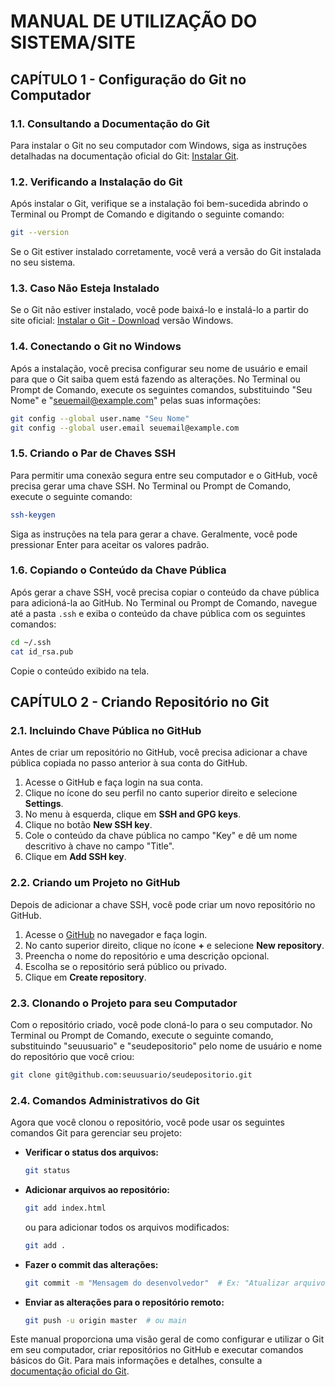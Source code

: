 # MANUAL DE UTILIZAÇÃO DO SISTEMA/SITE

## CAPÍTULO 1 - Configuração do Git no Computador

### 1.1. Consultando a Documentação do Git
Para instalar o Git no seu computador com Windows, siga as instruções detalhadas na documentação oficial do Git: [Instalar Git](https://git-scm.com/book/pt-br/v2/Come%C3%A7ando-Instalando-o-Git).

### 1.2. Verificando a Instalação do Git
Após instalar o Git, verifique se a instalação foi bem-sucedida abrindo o Terminal ou Prompt de Comando e digitando o seguinte comando:

```sh
git --version
```

Se o Git estiver instalado corretamente, você verá a versão do Git instalada no seu sistema.

### 1.3. Caso Não Esteja Instalado
Se o Git não estiver instalado, você pode baixá-lo e instalá-lo a partir do site oficial: [Instalar o Git - Download](https://git-scm.com/downloads) versão Windows.

### 1.4. Conectando o Git no Windows
Após a instalação, você precisa configurar seu nome de usuário e email para que o Git saiba quem está fazendo as alterações. No Terminal ou Prompt de Comando, execute os seguintes comandos, substituindo "Seu Nome" e "seuemail@example.com" pelas suas informações:

```sh
git config --global user.name "Seu Nome"
git config --global user.email seuemail@example.com
```

### 1.5. Criando o Par de Chaves SSH
Para permitir uma conexão segura entre seu computador e o GitHub, você precisa gerar uma chave SSH. No Terminal ou Prompt de Comando, execute o seguinte comando:

```sh
ssh-keygen
```

Siga as instruções na tela para gerar a chave. Geralmente, você pode pressionar Enter para aceitar os valores padrão.

### 1.6. Copiando o Conteúdo da Chave Pública
Após gerar a chave SSH, você precisa copiar o conteúdo da chave pública para adicioná-la ao GitHub. No Terminal ou Prompt de Comando, navegue até a pasta `.ssh` e exiba o conteúdo da chave pública com os seguintes comandos:

```sh
cd ~/.ssh
cat id_rsa.pub
```

Copie o conteúdo exibido na tela.

## CAPÍTULO 2 - Criando Repositório no Git

### 2.1. Incluindo Chave Pública no GitHub
Antes de criar um repositório no GitHub, você precisa adicionar a chave pública copiada no passo anterior à sua conta do GitHub.

1. Acesse o GitHub e faça login na sua conta.
2. Clique no ícone do seu perfil no canto superior direito e selecione **Settings**.
3. No menu à esquerda, clique em **SSH and GPG keys**.
4. Clique no botão **New SSH key**.
5. Cole o conteúdo da chave pública no campo "Key" e dê um nome descritivo à chave no campo "Title".
6. Clique em **Add SSH key**.

### 2.2. Criando um Projeto no GitHub
Depois de adicionar a chave SSH, você pode criar um novo repositório no GitHub.

1. Acesse o [GitHub](https://github.com/) no navegador e faça login.
2. No canto superior direito, clique no ícone **+** e selecione **New repository**.
3. Preencha o nome do repositório e uma descrição opcional.
4. Escolha se o repositório será público ou privado.
5. Clique em **Create repository**.

### 2.3. Clonando o Projeto para seu Computador
Com o repositório criado, você pode cloná-lo para o seu computador. No Terminal ou Prompt de Comando, execute o seguinte comando, substituindo "seuusuario" e "seudepositorio" pelo nome de usuário e nome do repositório que você criou:

```sh
git clone git@github.com:seuusuario/seudepositorio.git
```

### 2.4. Comandos Administrativos do Git
Agora que você clonou o repositório, você pode usar os seguintes comandos Git para gerenciar seu projeto:

- **Verificar o status dos arquivos:**

  ```sh
  git status
  ```

- **Adicionar arquivos ao repositório:**

  ```sh
  git add index.html
  ```
  ou para adicionar todos os arquivos modificados:

  ```sh
  git add .
  ```

- **Fazer o commit das alterações:**

  ```sh
  git commit -m "Mensagem do desenvolvedor"  # Ex: "Atualizar arquivo README"
  ```

- **Enviar as alterações para o repositório remoto:**

  ```sh
  git push -u origin master  # ou main
  ```

Este manual proporciona uma visão geral de como configurar e utilizar o Git em seu computador, criar repositórios no GitHub e executar comandos básicos do Git. Para mais informações e detalhes, consulte a [documentação oficial do Git](https://git-scm.com/doc).
